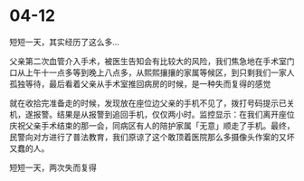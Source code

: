 # 04-12


<!--more-->

短短一天，其实经历了这么多...

父亲第二次血管介入手术，被医生告知会有比较大的风险，我们焦急地在手术室门口从上午十一点多等到晚上八点多，从熙熙攘攘的家属等候区，到只剩我们一家人孤独等待，最后看着父亲从手术室推回病房的时候，是一种失而复得的感觉

就在收拾完准备走的时候，发现放在座位边父亲的手机不见了，拨打号码提示已关机，遂报警。结果是从报警到追回手机，仅仅两小时。监控显示：在我们离开座位庆祝父亲手术结束的那一会，同病区有人的陪护家属「无意」顺走了手机。最终，民警向对方进行了普法教育，我们原谅了这个敢顶着医院那么多摄像头作案的又坏又蠢的人。

短短一天，两次失而复得
